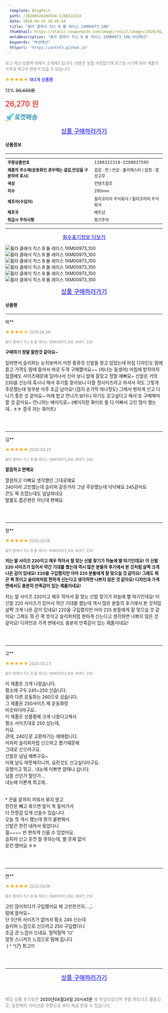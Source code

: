 ```yaml
---
  template: BlogPost
  path: /20200424204544-1288322318
  date: 2020-04-24 20:45:44
  title: "휠라 클래식 킥스 B 뮬 레이스 1XM00973_100"
  thumbnail: https://static.coupangcdn.com/image/retail/images/2020/02/21/12/8/6d1d88e3-ce52-4932-9640-0ba3ba219291.jpg
  metaDescription: "휠라 클래식 킥스 B 뮬 레이스 1XM00973_100,여성패션"
  keywords: "여성패션"
  httpurl: "https://antnf3.github.io"
---
```

  
<span style="color: #888;font-size:0.8rem">보고 계신 상품에 대해서 소개해드립니다.
내용은 일절 과장없으며 포스팅 시기에 따라 제품의 가격과 재고의 변동이 있을 수 있습니다.</span>
  
<span style="color: orange;">★★★★★</span> <span style="color: blue;font-size: 0.85rem;">183개 상품평</span>

<span style="font-size: 0.9rem">13%</span> <span style="font-size: 0.9rem">~~30,430원~~</span>

<span style="color: red;font-size: 1.5rem;">26,270 원</span>

![로켓배송](/assets/rocket_logo.png)

<p align="center"><a href="http://me2.do/5h7tRnHW" style="font-size: 1.2rem; color: blue;">상품 구매하러가기</a></p>

#### 상품정보

---

|                  |                       |
| ---------------- | --------------------- |
| **<span style="font-size:0.8rem;">쿠팡상품번호</span>** | <span style="font-size:0.8rem;">1288322318-2298837590</span> |
| **<span style="font-size:0.8rem;">제품의 주소재(운동화인 경우에는 겉감,안감을 구분하여 표시)</span>**    | <span style="font-size:0.8rem;">겉감 : 면 / 안감 : 폴리에스터 / 밑창 : 합성고무</span>        |
| **<span style="font-size:0.8rem;">색상</span>**    | <span style="font-size:0.8rem;">컨텐츠참조</span>        |
| **<span style="font-size:0.8rem;">치수</span>**    | <span style="font-size:0.8rem;">280mm</span>        |
| **<span style="font-size:0.8rem;">제조자(수입자)</span>**    | <span style="font-size:0.8rem;">휠라코리아 주식회사 / 휠라코리아 주식회사</span>        |
| **<span style="font-size:0.8rem;">제조국</span>**    | <span style="font-size:0.8rem;">베트남</span>        |
| **<span style="font-size:0.8rem;">취급시 주의사항</span>**    | <span style="font-size:0.8rem;">화기주의</span>        |



---

<p align="center"><a href="http://me2.do/5h7tRnHW" style="font-size: 1rem; color: blue;">필수표기정보 더보기</a></p>

![휠라 클래식 킥스 B 뮬 레이스 1XM00973_100](http://thumbnail7.coupangcdn.com/thumbnails/remote/q89/image/retail/images/225828619873210-7c0d99c5-08cc-4245-89a6-aed8117b4672.jpg)
![휠라 클래식 킥스 B 뮬 레이스 1XM00973_100](http://thumbnail6.coupangcdn.com/thumbnails/remote/q89/image/retail/images/2020/02/21/12/1/6bde921e-87d4-42fc-a36d-f478c8a35ad8.jpg)
![휠라 클래식 킥스 B 뮬 레이스 1XM00973_100](http://thumbnail8.coupangcdn.com/thumbnails/remote/q89/image/retail/images/2020/02/21/12/1/0f2b725c-ca47-4a29-9a09-155375c37429.jpg)
![휠라 클래식 킥스 B 뮬 레이스 1XM00973_100](http://thumbnail6.coupangcdn.com/thumbnails/remote/q89/image/retail/images/2020/02/21/12/9/e64776f5-3fac-4260-8d68-137954bb3576.jpg)
![휠라 클래식 킥스 B 뮬 레이스 1XM00973_100](http://thumbnail6.coupangcdn.com/thumbnails/remote/q89/image/retail/images/2020/02/21/12/8/b9bc5a91-a894-4432-bac7-a9b7043ef8c7.jpg)
![휠라 클래식 킥스 B 뮬 레이스 1XM00973_100](http://thumbnail10.coupangcdn.com/thumbnails/remote/q89/image/retail/images/2020/02/21/12/3/33091387-570a-44a9-9041-425d347f7215.jpg)

<p align="center"><a href="http://me2.do/5h7tRnHW" style="font-size: 1.2rem; color: blue;">상품 구매하러가기</a></p>

#### 상품평
  
---
  
박**
    
<span style="color: orange;">★★★★☆</span> <span style="font-size:0.8rem;color: #888;">2019.04.26</span>
    
<span style="color: #888;font-size:0.7rem">휠라 클래식 킥스 B 뮬 레이스 1XM00973_100, WWT, 230</span>
    
<span style="font-size:0.85rem">**구매하기 정말 잘한것 같아요~**</span>
    
<span style="font-size: 0.9rem;">일하면서 슬리퍼는 눈치보여서 이런 종류의 신발을 찾고 있었는데 마침 디자인도 맘에 들고 가격도 맘에 들어서 바로 두개 구매했어요~~ (하나는 동생꺼) 아침에 받자마자 잠결에도 사이즈때문에 일어나서 신어 보니 발에 잘맞고 정말 예뻐요~ 신발은 거의 230을 신는데 혹시나 해서 후기들 찾아보니 다들 정사이즈라고 하셔서 저도 그렇게 주문했는데 뒷부분 아주 조금 남아요! (검지 손가락 하나정도) 그래서 편하게 신고 다니기 좋은 것 같아요~ 어제 받고 언니가 보더니 자기도 갖고싶다고 해서 또 구매해야 할 것 같아요~ 언니꺼는 베이지로~ (베이지랑 화이트 둘 다 이뻐서 고민 많이 했는데.. ㅎㅎ 결국 저는 화이트)</span>
    
<br>
<br>

---
  
김**
    
<span style="color: orange;">★★★★★</span> <span style="font-size:0.8rem;color: #888;">2020.04.22</span>
    
<span style="color: #888;font-size:0.7rem">휠라 클래식 킥스 B 뮬 레이스 1XM00973_100, WWT, 240</span>
    
<span style="font-size:0.85rem">**깔끔하고 편해요**</span>
    
<span style="font-size: 0.9rem;">깔끔하고 이뻐요 생각했던 그대로예요<br/>240이라 고민했는데 슬리퍼 같은거라 그냥 주문했는데 넉넉해요 245같아요<br/>끈도 꽉 조였는데도 널널하네오<br/>발볼도 좁은편은 아닌데 편해요</span>
    
<br>
<br>

---
  
정**
    
<span style="color: orange;">★★★★★</span> <span style="font-size:0.8rem;color: #888;">2020.04.18</span>
    
<span style="color: #888;font-size:0.7rem">휠라 클래식 킥스 B 뮬 레이스 1XM00973_100, WWT, 220</span>
    
<span style="font-size:0.85rem">**저는 발 사이즈 220이고 매우 작아서 잘 맞는 신발 찾기가 하늘에 별 따기인데요! 이 신발 220 사이즈가 있어서 약간 기대를 했는데 역시 많은 분들의 후기에서 본 것처럼 살짝 크게 나온 감이 있네요! 220을 구입했지만 아마 225 분들에게 잘 맞으실 것 같아요! 그래도 뭐 끈 꽉 쪼이고 슬리퍼처럼 편하게 신는다고 생각하면 나쁘지 않은 것 같아요! 디자인과 가격 면에서도 충분히 만족감이 있는 제품이네요!**</span>
    
<span style="font-size: 0.9rem;">저는 발 사이즈 220이고 매우 작아서 잘 맞는 신발 찾기가 하늘에 별 따기인데요! 이 신발 220 사이즈가 있어서 약간 기대를 했는데 역시 많은 분들의 후기에서 본 것처럼 살짝 크게 나온 감이 있네요! 220을 구입했지만 아마 225 분들에게 잘 맞으실 것 같아요! 그래도 뭐 끈 꽉 쪼이고 슬리퍼처럼 편하게 신는다고 생각하면 나쁘지 않은 것 같아요! 디자인과 가격 면에서도 충분히 만족감이 있는 제품이네요!</span>
    
<br>
<br>

---
  
고**
    
<span style="color: orange;">★★★★★</span> <span style="font-size:0.8rem;color: #888;">2020.03.23</span>
    
<span style="color: #888;font-size:0.7rem">휠라 클래식 킥스 B 뮬 레이스 1XM00973_100, WWT, 250</span>
    

    
<span style="font-size: 0.9rem;">이 제품은 크게 나왔습니다.<br/>평소에 구두 245~250 신습니다.<br/>휠라 다른 운동화는 260으로 샀습니다.<br/>그 제품은 250사이즈 제 운동화랑<br/>비슷하더라구요..<br/>이 제품은 상품평에 크게 나왔다고해서<br/>평소 사이즈대로 250 샀는데,<br/>커요.<br/>큰데, 240으로 교환하기는 애매합니다.<br/>어차피 슬리퍼처럼 신으려고 했기때문에<br/>그대로 신으려구요.<br/>신발은 넘넘 예쁘구요~<br/>이제 날도 따뜻해지니까, 요런것도 신고싶더라구요.<br/>유행이고 뭐고.. 내눈에 이쁘면 암때나 삽니다.<br/>남들 신던가 말던가...<br/>내눈에 이쁜게 최고제..<br/><br/><br/>* 끈을 끝까지 끼워서 묶지 말고 <br/>한칸은 빼고 묶으면 발이 쑥 들어가서<br/>더 안정감 있게 신을수 있습니다. <br/>오늘 첫 개시 했는데 뭔가 불편해서<br/>신발끈 한칸 내려서 묶었더니 <br/>훨~~~~ 씬 편하게 신을 수 있었어요. <br/>슬피러 신고 운전 잘 못하는데, 별 문제 없이<br/>운전 했어요 ㅎㅎ</span>
    
<br>
<br>

---
  
연**
    
<span style="color: orange;">★★★★★</span> <span style="font-size:0.8rem;color: #888;">2020.04.19</span>
    
<span style="color: #888;font-size:0.7rem">휠라 클래식 킥스 B 뮬 레이스 1XM00973_100, WWT, 250</span>
    

    
<span style="font-size: 0.9rem;">고민 많이하다가 구입했어요 왜 고민한건지.. ◡̈ <br/>맘에 들어요~<br/>단 5단위 사이즈가 없어서 평소 245 신는데<br/>슬리퍼 느낌으로 신으려고 250 구입했더니 <br/>조금 큰 느낌이 드네요. 헐떡헐떡 ˘ᗜ˘ <br/>얼핏 스니커즈 느낌으로 맘에 듭니다<br/> (  ^ ^)乃 최고!!!</span>
    
<br>
<br>


  
---
  
<p align="center"><a href="http://me2.do/5h7tRnHW" style="font-size: 1.2rem; color: blue;">상품 구매하러가기</a></p>
  
<br>
  
<span style="font-size: 0.85rem; color: #888;">해당 상품 포스팅은 <span style="color: #000;"> 2020년04월24일 20시45분 </span> 에 작성되었으며 쿠팡 파트너스 활동으로, 일정액의 커미션을 쿠팡으로 부터 제공 받을 수 있습니다.</span>